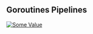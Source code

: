 ## Goroutines Pipelines

[![Some Value](https://img.youtube.com/vi/qyM8Pi1KiiM/0.jpg)](https://www.youtube.com/watch?v=VkGQFFl66X4)